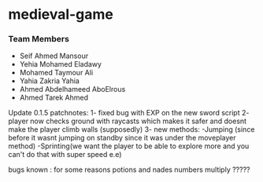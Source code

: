 # medieval-game

### Team Members

- Seif Ahmed Mansour
- Yehia Mohamed Eladawy
- Mohamed Taymour Ali
- Yahia Zakria Yahia
- Ahmed Abdelhameed AboElrous
- Ahmed Tarek Ahmed



Update 0.1.5 patchnotes:
1- fixed bug with EXP on the new sword script
2- player now checks ground with raycasts which makes it safer and doesnt make the player climb walls (supposedly)
3- new methods:
	-Jumping (since before it wasnt jumping on standby since it was under the moveplayer method)
	-Sprinting(we want the player to be able to explore more and you can't do that with super speed e.e)

bugs known : 
	for some reasons potions and nades numbers multiply ?????
